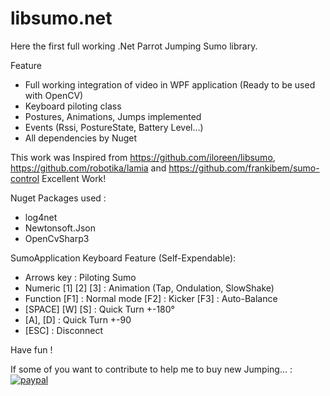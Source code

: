 # libsumo.net

Here the first full working .Net Parrot Jumping Sumo library.

Feature
 - Full working integration of video in WPF application (Ready to be used with OpenCV)
 - Keyboard piloting class
 - Postures, Animations, Jumps implemented
 - Events (Rssi, PostureState, Battery Level...)
 - All dependencies by Nuget
 
 This work was Inspired from https://github.com/iloreen/libsumo, https://github.com/robotika/lamia and https://github.com/frankibem/sumo-control Excellent Work!

Nuget Packages used :
 - log4net
 - Newtonsoft.Json
 - OpenCvSharp3
 
SumoApplication Keyboard Feature (Self-Expendable):
 - Arrows key : Piloting Sumo
 - Numeric [1] [2] [3] : Animation (Tap, Ondulation, SlowShake)
 - Function [F1] : Normal mode
            [F2] : Kicker
            [F3] : Auto-Balance
 - [SPACE] [W] [S] : Quick Turn +-180°
 - [A], [D] : Quick Turn +-90
 - [ESC] : Disconnect
 
Have fun !


If some of you want to contribute to help me to buy  new Jumping... :
[![paypal](https://www.paypalobjects.com/en_US/i/btn/btn_donateCC_LG.gif)](https://paypal.me/pools/c/82madPSBJJ)
